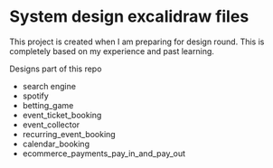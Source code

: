 # System design excalidraw files

This project is created when I am preparing for design round. This is completely based on my experience and past learning.


Designs part of this repo
- search engine
- spotify
- betting_game
- event_ticket_booking
- event_collector
- recurring_event_booking
- calendar_booking
- ecommerce_payments_pay_in_and_pay_out
  